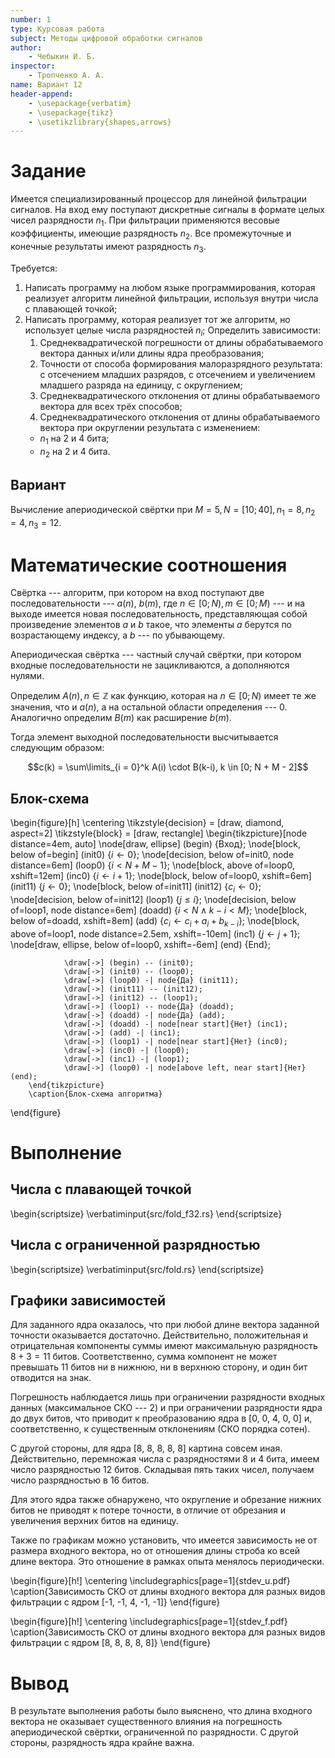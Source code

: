 ```yaml
---
number: 1
type: Курсовая работа
subject: Методы цифровой обработки сигналов
author:
	- Чебыкин И. Б.
inspector:
	- Тропченко А. А.
name: Вариант 12
header-append:
	- \usepackage{verbatim}
	- \usepackage{tikz}
	- \usetikzlibrary{shapes,arrows}
---
```


# Задание

Имеется специализированный процессор для линейной фильтрации сигналов. На вход
ему поступают дискретные сигналы в формате целых чисел разрядности $n_1$. При
фильтрации применяются весовые коэффициенты, имеющие разрядность $n_2$. Все
промежуточные и конечные результаты имеют разрядность $n_3$.

Требуется:

1. Написать программу на любом языке программирования, которая
   реализует алгоритм линейной фильтрации, используя внутри числа
   с плавающей точкой;
2. Написать программу, которая реализует тот же алгоритм, но
   использует целые числа разрядностей $n_i$;
   Определить зависимости:
    1. Среднеквадратической погрешности от длины
      обрабатываемого вектора данных и/или длины ядра
      преобразования;
    2. Точности от способа формирования малоразрядного
      результата: с отсечением младших разрядов, с
      отсечением и увеличением младшего разряда на
      единицу, с округлением;
    3. Среднеквадратического отклонения от длины
      обрабатываемого вектора для всех трёх способов;
    4. Среднеквадратического отклонения от длины
      обрабатываемого вектора при округлении
      результата с изменением:
      - $n_1$ на 2 и 4 бита;
      - $n_2$ на 2 и 4 бита.

## Вариант

Вычисление апериодической свёртки при $M = 5, N = [10; 40], n_1 = 8, n_2
= 4, n_3 = 12$.

# Математические соотношения

Свёртка --- алгоритм, при котором на вход поступают две последовательности ---
$a(n)$, $b(m)$, где $n \in [0; N), m \in [0; M)$ --- и на выходе имеется новая
последовательность, представляющая собой произведение элементов $a$ и $b$
такое, что элементы $a$ берутся по возрастающему индексу, а $b$ --- по
убывающему.

Апериодическая свёртка --- частный случай свёртки, при котором входные
последовательности не зацикливаются, а дополняются нулями.

Определим $A(n), n \in \mathbb{Z}$ как функцию, которая на $n \in [0; N)$ имеет
те же значения, что и $a(n)$, а на остальной области определения --- $0$.
Аналогично определим $B(m)$ как расширение $b(m)$.

Тогда элемент выходной последовательности высчитывается следующим образом:

$$c(k) = \sum\limits_{i = 0}^k A(i) \cdot B(k-i), k \in [0; N + M - 2]$$

## Блок-схема

\begin{figure}[h]
        \centering
        \tikzstyle{decision} = [draw, diamond, aspect=2]
        \tikzstyle{block} = [draw, rectangle]
        \begin{tikzpicture}[node distance=4em, auto]
                \node[draw, ellipse] (begin) {Вход};
                \node[block, below of=begin] (init0) {$i \leftarrow 0$};
                \node[decision, below of=init0, node distance=6em] (loop0)
                        {$i < N + M - 1$};
                \node[block, above of=loop0, xshift=12em] (inc0)
                        {$i \leftarrow i + 1$};
                \node[block, below of=loop0, xshift=6em]
                        (init11) {$j \leftarrow 0$};
                \node[block, below of=init11] (init12)
                        {$c_i \leftarrow 0$};
                \node[decision, below of=init12] (loop1)
                        {$j \le i$};
                \node[decision, below of=loop1, node distance=6em] (doadd)
                        {$i < N \land k - i < M$};
                \node[block, below of=doadd, xshift=8em] (add)
                        {$c_i \leftarrow c_i + a_i + b_{k-i}$};
                \node[block, above of=loop1, node distance=2.5em,
                        xshift=-10em] (inc1) {$j \leftarrow j + 1$};
                \node[draw, ellipse, below of=loop0, xshift=-6em]
                        (end) {End};

                \draw[->] (begin) -- (init0);
                \draw[->] (init0) -- (loop0);
                \draw[->] (loop0) -| node{Да} (init11);
                \draw[->] (init11) -- (init12);
                \draw[->] (init12) -- (loop1);
                \draw[->] (loop1) -- node{Да} (doadd);
                \draw[->] (doadd) -| node{Да} (add);
                \draw[->] (doadd) -| node[near start]{Нет} (inc1);
                \draw[->] (add) -| (inc1);
                \draw[->] (loop1) -| node[near start]{Нет} (inc0);
                \draw[->] (inc0) -| (loop0);
                \draw[->] (inc1) -| (loop1);
                \draw[->] (loop0) -| node[above left, near start]{Нет} (end);
        \end{tikzpicture}
        \caption{Блок-схема алгоритма}
\end{figure}

# Выполнение

## Числа с плавающей точкой

\begin{scriptsize}
\verbatiminput{src/fold_f32.rs}
\end{scriptsize}

## Числа с ограниченной разрядностью

\begin{scriptsize}
\verbatiminput{src/fold.rs}
\end{scriptsize}

## Графики зависимостей

Для заданного ядра оказалось, что при любой длине вектора заданной точности
оказывается достаточно. Действительно, положительная и отрицательная компоненты
суммы имеют максимальную разрядность $8 + 3 = 11$ битов. Соответственно, сумма
компонент не может превышать $11$ битов ни в нижнюю, ни в верхнюю сторону, и
один бит отводится на знак.

Погрешность наблюдается лишь при ограничении разрядности входных данных
(максимальное СКО --- 2) и при ограничении разрядности ядра до двух битов, что
приводит к преобразованию ядра в [0, 0, 4, 0, 0] и, соответственно, к
существенным отклонениям (СКО порядка сотен).

С другой стороны, для ядра [8, 8, 8, 8, 8] картина совсем иная. Действительно,
перемножая числа с разрядностями 8 и 4 бита, имеем число разрядностью 12 битов.
Складывая пять таких чисел, получаем число разрядностью в 16 битов.

Для этого ядра также обнаружено, что округление и обрезание нижних битов не
приводят к потере точности, в отличие от обрезания и увеличения верхних битов
на единицу.

Также по графикам можно установить, что имеется зависимость не от размера
входного вектора, но от отношения длины строба ко всей длине вектора. Это
отношение в рамках опыта менялось периодически.

\begin{figure}[h!]
        \centering
        \includegraphics[page=1]{stdev_u.pdf}
        \caption{Зависимость СКО от длины входного вектора для разных видов
        фильтрации с ядром [-1, -1, 4, -1, -1]}
\end{figure}

\begin{figure}[h!]
        \centering
        \includegraphics[page=1]{stdev_f.pdf}
        \caption{Зависимость СКО от длины входного вектора для разных видов
        фильтрации с ядром [8, 8, 8, 8, 8]}
\end{figure}

# Вывод

В результате выполнения работы было выяснено, что длина входного вектора не
оказывает существенного влияния на погрешность апериодической свёртки,
ограниченной по разрядности. С другой стороны, разрядность ядра крайне важна.

